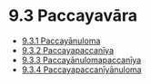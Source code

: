 # 9.3 Paccayavāra

* [9.3.1 Paccayānuloma](9.3/9.3.1.md)
* [9.3.2 Paccayapaccanīya](9.3/9.3.2.md)
* [9.3.3 Paccayānulomapaccanīya](9.3/9.3.3.md)
* [9.3.4 Paccayapaccanīyānuloma](9.3/9.3.4.md)
